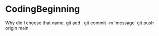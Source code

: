 # CodingBeginning
Why did I choose that name. 
git add .
git commit -m 'message'
git push origin main
